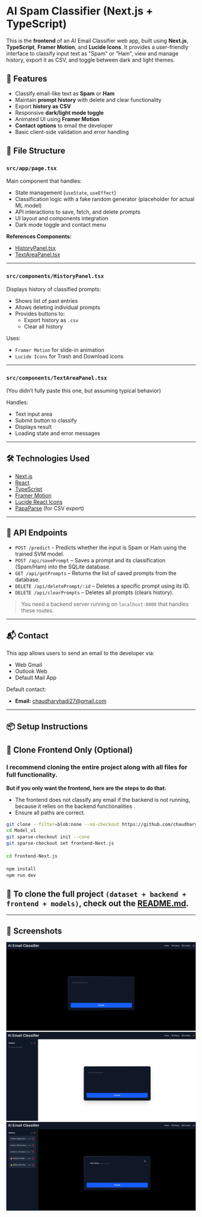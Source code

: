 # AI Spam Classifier (Next.js + TypeScript)

This is the **frontend** of an AI Email Classifier web app, built using **Next.js**, **TypeScript**, **Framer Motion**, and **Lucide Icons**. It provides a user-friendly interface to classify input text as "Spam" or "Ham", view and manage history, export it as CSV, and toggle between dark and light themes.

## 🚀 Features

- Classify email-like text as **Spam** or **Ham**
- Maintain **prompt history** with delete and clear functionality
- Export **history as CSV**
- Responsive **dark/light mode toggle**
- Animated UI using **Framer Motion**
- **Contact options** to email the developer
- Basic client-side validation and error handling

## 📁 File Structure

### `src/app/page.tsx`
Main component that handles:
- State management (`useState`, `useEffect`)
- Classification logic with a fake random generator (placeholder for actual ML model)
- API interactions to save, fetch, and delete prompts
- UI layout and components integration
- Dark mode toggle and contact menu

**References Components:**
- [HistoryPanel.tsx](src/components/HistoryPanel.tsx)
- [TextAreaPanel.tsx](src/components/TextAreaPanel.tsx)

---

### `src/components/HistoryPanel.tsx`
Displays history of classified prompts:
- Shows list of past entries
- Allows deleting individual prompts
- Provides buttons to:
  - Export history as `.csv`
  - Clear all history

Uses:
- `Framer Motion` for slide-in animation
- `Lucide Icons` for Trash and Download icons

---

### `src/components/TextAreaPanel.tsx`
(You didn’t fully paste this one, but assuming typical behavior)

Handles:
- Text input area
- Submit button to classify
- Displays result
- Loading state and error messages

---

## 🛠️ Technologies Used

- [Next.js](https://nextjs.org/)
- [React](https://react.dev/)
- [TypeScript](https://www.typescriptlang.org/)
- [Framer Motion](https://www.framer.com/motion/)
- [Lucide React Icons](https://lucide.dev/)
- [PapaParse](https://www.papaparse.com/) (for CSV export)

---

## 📡 API Endpoints

- `POST /predict` - Predicts whether the input is Spam or Ham using the trained SVM model.
- `POST /api/savePrompt` – Saves a prompt and its classification (Spam/Ham) into the SQLite database.
- `GET /api/getPrompts` – Returns the list of saved prompts from the database.
- `DELETE /api/deletePrompt/:id` – Deletes a specific prompt using its ID.
- `DELETE /api/clearPrompts` – Deletes all prompts (clears history).

> You need a backend server running on `localhost:8000` that handles these routes.

---

## 📬 Contact

This app allows users to send an email to the developer via:
- Web Gmail
- Outlook Web
- Default Mail App

Default contact:
- **Email:** chaudharyhadi27@gmail.com

---

## 📦 Setup Instructions

## 🔧 Clone Frontend Only (Optional)

### I recommend cloning the entire project along with all files for full functionality.

**But if you only want the frontend, here are the steps to do that:**
- The frontend does not classify any email if the backend is not running, because it relies on the backend functionalities .
- Ensure all paths are correct.

```bash
git clone --filter=blob:none --no-checkout https://github.com/chaudhary-hadi27/Model_v1.git
cd Model_v1
git sparse-checkout init --cone
git sparse-checkout set frontend-Next.js

cd frontend-Next.js

npm install
npm run dev
```

## 🔗 To clone the full project `(dataset + backend + frontend + models)`, check out the [README.md](../README.md).

---

## 📸 Screenshots

![1st.png](src/Images_of_GUI/1st.png)
![2rd.png](src/Images_of_GUI/2rd.png)
![3nd.png](src/Images_of_GUI/3nd.png)